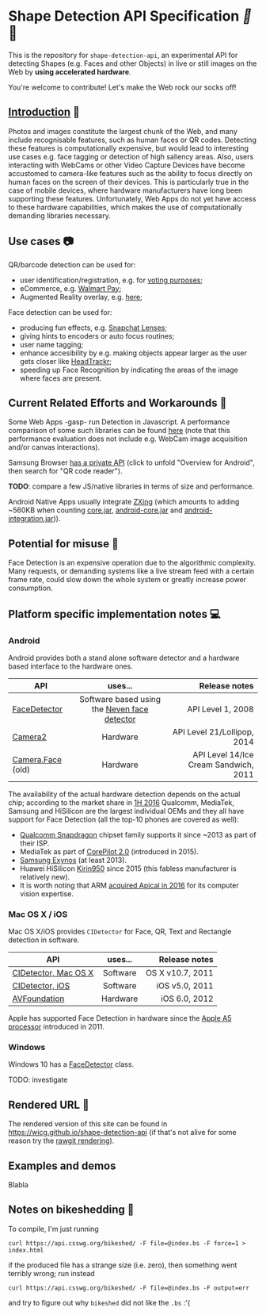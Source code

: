 
# Shape Detection API Specification _:stars:_:movie_camera:

This is the repository for `shape-detection-api`, an experimental API for detecting Shapes (e.g. Faces and other Objects) in live or still images on the Web by **using accelerated hardware**.

You're welcome to contribute! Let's make the Web rock our socks off!

## [Introduction](https://wicg.github.io/shape-detection-api/#introduction) :blue_book:

Photos and images constitute the largest chunk of the Web, and many include recognisable features, such as human faces or QR codes. Detecting these features is computationally expensive, but would lead to interesting use cases e.g. face tagging or detection of high saliency areas. Also, users interacting with WebCams or other Video Capture Devices have become accustomed to camera-like features such as the ability to focus directly on human faces on the screen of their devices. This is particularly true in the case of mobile devices, where hardware manufacturers have long been supporting these features. Unfortunately, Web Apps do not yet have access to these hardware capabilities, which makes the use of computationally demanding libraries necessary.

## Use cases :camera:

QR/barcode detection can be used for:
* user identification/registration, e.g. for [voting purposes](https://twitter.com/RegistertoVote/status/733123511128981508);
* eCommerce, e.g. [Walmart Pay](https://www.slashgear.com/awalmart-announces-walmart-pay-for-qr-code-based-mobile-payments-10417912/);
* Augmented Reality overlay, e.g. [here](http://www.multidots.com/augmented-reality/);

Face detection can be used for:
* producing fun effects, e.g. [Snapchat Lenses](https://support.snapchat.com/en-US/a/lenses1);
* giving hints to encoders or auto focus routines;
* user name tagging;
* enhance accesibility by e.g. making objects appear larger as the user gets closer like [HeadTrackr](https://www.auduno.com/headtrackr/examples/targets.html);
* speeding up Face Recognition by indicating the areas of the image where faces are present.


## Current Related Efforts and Workarounds :wrench:

Some Web Apps -gasp- run Detection in Javascript. A performance comparison of some such libraries can be found [here](https://github.com/mtschirs/js-objectdetect#performance) (note that this performance evaluation does not include e.g. WebCam image acquisition and/or canvas interactions).

Samsung Browser [has a private API](developer.samsung.com/internet) (click to unfold "Overview for Android", then search for "QR code reader").

**TODO**: compare a few JS/native libraries in terms of size and performance.

Android Native Apps usually integrate [ZXing](https://github.com/zxing/zxing) (which amounts to adding ~560KB when counting [core.jar](http://repo1.maven.org/maven2/com/google/zxing/core/3.3.0/), [android-core.jar](http://repo1.maven.org/maven2/com/google/zxing/android-core/3.3.0/) and [android-integration.jar](http://repo1.maven.org/maven2/com/google/zxing/android-integration/3.3.0/))).

## Potential for misuse :money_with_wings:

Face Detection is an expensive operation due to the algorithmic complexity. Many requests, or demanding systems like a live stream feed with a certain frame rate, could slow down the whole system or greatly increase power consumption.

## Platform specific implementation notes :computer:

### Android

Android provides both a stand alone software detector and a hardware based interface to the hardware ones.

| API           |     uses...     | Release notes  |
| ------------- |:-------------:| -----:|
| [FaceDetector](https://developer.android.com/reference/android/media/FaceDetector)| Software based using the [Neven face detector](https://android.googlesource.com/platform/external/neven)| API Level 1, 2008|
| [Camera2](https://developer.android.com/reference/android/hardware/camera2/CaptureRequest.html#STATISTICS_FACE_DETECT_MODE)| Hardware | API Level 21/Lollipop, 2014 |
| [Camera.Face](https://developer.android.com/reference/android/hardware/Camera.Face.html) (old)| Hardware | API Level 14/Ice Cream Sandwich, 2011 |

The availability of the actual hardware detection depends on the actual chip; according to the market share in [1H 2016](http://www.antutu.com/en/view.shtml?id=8256) Qualcomm, MediaTek, Samsung and HiSilicon are the largest individual OEMs and they all have support for Face Detection (all the top-10 phones are covered as well):
* [Qualcomm Snapdragon](https://developer.qualcomm.com/software/snapdragon-sdk-android/facial-recognition) chipset family supports it since ~2013 as part of their ISP.
* MediaTek as part of [CorePilot 2.0](http://cdn-cw.mediatek.com/White%20Papers/MediaTek_CorePilot%202.0_Final.pdf) (introduced in 2015).
* [Samsung Exynos](http://www.samsung.com/semiconductor/minisite/Exynos/data/Benefits_of_Exynos_5420_ISP_for_Enhanced_Imaging_Experience.pdf) (at least 2013).
* Huawei HiSilicon [Kirin950](http://www.androidauthority.com/huawei-hisilicon-kirin-950-official-653811) since 2015 (this fabless manufacturer is relatively new).
* It is worth noting that ARM [acquired Apical in 2016](https://www.arm.com/products/graphics-and-multimedia/computer-vision) for its computer vision expertise.

### Mac OS X / iOS

Mac OS X/iOS provides `CIDetector` for Face, QR, Text and Rectangle detection in software.

| API           |     uses...     | Release notes  |
| ------------- |:-------------:| -----:|
| [CIDetector, Mac OS X](https://developer.apple.com/library/mac/documentation/CoreImage/Reference/CIDetector_Ref/)| Software | OS X v10.7, 2011 |
| [CIDetector, iOS](https://developer.apple.com/library/ios/documentation/CoreImage/Reference/CIDetector_Ref/) | Software | iOS v5.0, 2011 |
| [AVFoundation](https://developer.apple.com/reference/avfoundation/avcapturemetadataoutput?language=objc)| Hardware | iOS 6.0, 2012 |

Apple has supported Face Detection in hardware since the [Apple A5 processor](https://en.wikipedia.org/wiki/Apple_A5) introduced in 2011.

### Windows

Windows 10 has a [FaceDetector](https://msdn.microsoft.com/library/windows/apps/dn974129) class.

TODO: investigate

## Rendered URL :bookmark_tabs:

The rendered version of this site can be found in https://wicg.github.io/shape-detection-api (if that's not alive for some reason try the [rawgit rendering](https://rawgit.com/WICG/shape-detection-api/gh-pages/index.html)).

## Examples and demos

Blabla

## Notes on bikeshedding :bicyclist:

To compile, I'm just running

```
curl https://api.csswg.org/bikeshed/ -F file=@index.bs -F force=1 > index.html
```

if the produced file has a strange size (i.e. zero), then something went terribly wrong; run instead

```
curl https://api.csswg.org/bikeshed/ -F file=@index.bs -F output=err
```
and try to figure out why `bikeshed` did not like the `.bs` :'(
